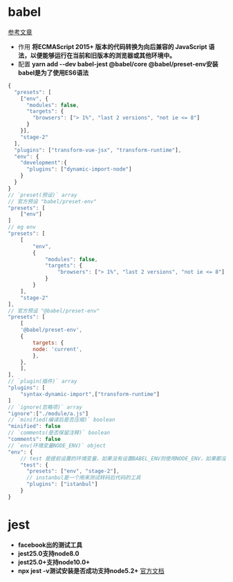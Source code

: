 # babel 
[参考文章](https://juejin.im/post/5a79adeef265da4e93116430#heading-12)
- 作用 
**将ECMAScript 2015+ 版本的代码转换为向后兼容的 JavaScript 语法，以便能够运行在当前和旧版本的浏览器或其他环境中。**
- 配置
**yarn add --dev babel-jest @babel/core @babel/preset-env安装babel是为了使用ES6语法**
``` js
{
  "presets": [
    ["env", {
      "modules": false,
      "targets": {
        "browsers": ["> 1%", "last 2 versions", "not ie <= 8"]
      }
    }],
    "stage-2"
  ],
  "plugins": ["transform-vue-jsx", "transform-runtime"],
  "env": {
    "development":{
      "plugins": ["dynamic-import-node"]
    }
  }
}
// `preset(预设)` array  
// 官方预设 "babel/preset-env"
"presets": [
    ["env"]
]
// eg env
"presets": [
    [
        "env", 
        {
            "modules": false,
            "targets": {
                "browsers": ["> 1%", "last 2 versions", "not ie <= 8"]
            }
        }
    ],
    "stage-2"
],
// 官方预设 "@babel/preset-env"
"presets": [
    [
    '@babel/preset-env',
    {
        targets: {
        node: 'current',
        },
    },
    ],
],
// `plugin(插件)` array
"plugins": [
    "syntax-dynamic-import",["transform-runtime"]
]
// `ignore(忽略项)` array
"ignore":["./module/a.js"]
// `minified(编译后是否压缩)` boolean
"minified": false
// `comments(是否保留注释)` boolean
"comments": false
// `env(环境变量NODE_ENV)` object
"env": {
    // test 是提前设置的环境变量，如果没有设置BABEL_ENV则使用NODE_ENV，如果都没有设置默认就是development
    "test": {
      "presets": ["env", "stage-2"],
      // instanbul是一个用来测试转码后代码的工具
      "plugins": ["istanbul"]
    }
}
```
# jest
- **facebook出的测试工具**
- **jest25.0支持node8.0**
- **jest25.0+支持node10.0+**
- **npx jest -v测试安装是否成功支持node5.2+**
[官方文档](https://jestjs.io/docs/zh-Hans/getting-started.html#%E4%BD%BF%E7%94%A8-babel)
